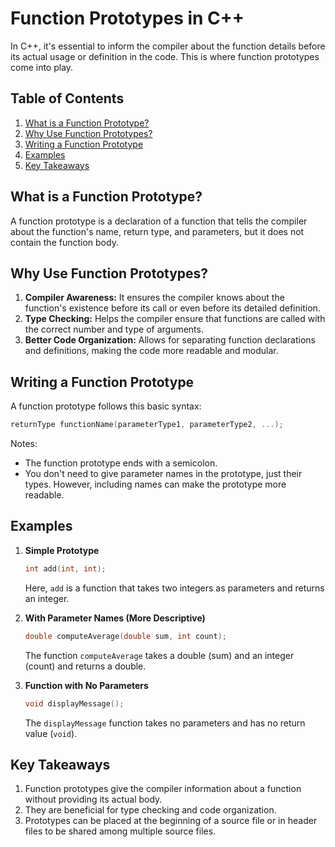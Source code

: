
# Function Prototypes in C++

In C++, it's essential to inform the compiler about the function details before its actual usage or definition in the code. This is where function prototypes come into play.

## Table of Contents

1. [What is a Function Prototype?](#what-is-a-function-prototype)
2. [Why Use Function Prototypes?](#why-use-function-prototypes)
3. [Writing a Function Prototype](#writing-a-function-prototype)
4. [Examples](#examples)
5. [Key Takeaways](#key-takeaways)

## What is a Function Prototype?

A function prototype is a declaration of a function that tells the compiler about the function's name, return type, and parameters, but it does not contain the function body.

## Why Use Function Prototypes?

1. **Compiler Awareness:** It ensures the compiler knows about the function's existence before its call or even before its detailed definition.
2. **Type Checking:** Helps the compiler ensure that functions are called with the correct number and type of arguments.
3. **Better Code Organization:** Allows for separating function declarations and definitions, making the code more readable and modular.

## Writing a Function Prototype

A function prototype follows this basic syntax:
```c++
returnType functionName(parameterType1, parameterType2, ...);
```

Notes:
- The function prototype ends with a semicolon.
- You don't need to give parameter names in the prototype, just their types. However, including names can make the prototype more readable.

## Examples

1. **Simple Prototype**
   ```c++
   int add(int, int);
   ```

   Here, `add` is a function that takes two integers as parameters and returns an integer.

2. **With Parameter Names (More Descriptive)**
   ```c++
   double computeAverage(double sum, int count);
   ```

   The function `computeAverage` takes a double (sum) and an integer (count) and returns a double.

3. **Function with No Parameters**
   ```c++
   void displayMessage();
   ```

   The `displayMessage` function takes no parameters and has no return value (`void`).

## Key Takeaways

1. Function prototypes give the compiler information about a function without providing its actual body.
2. They are beneficial for type checking and code organization.
3. Prototypes can be placed at the beginning of a source file or in header files to be shared among multiple source files.

